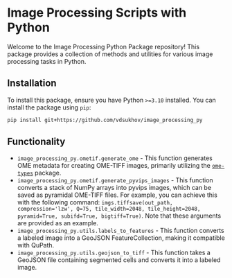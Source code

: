 # Image Processing Scripts with Python

Welcome to the Image Processing Python Package repository! This package provides a collection of methods and utilities for various image processing tasks in Python.

## Installation

To install this package, ensure you have Python `>=3.10` installed. You can install the package using `pip`:

```bash
pip install git+https://github.com/vdsukhov/image_processing_py
```

## Functionality

- `image_processing_py.ometif.generate_ome` - This function generates OME metadata for creating OME-TIFF images, primarily utilizing the [`ome-types`](https://pypi.org/project/ome-types/) package.
- `image_processing_py.ometif.generate_pyvips_images` - This function converts a stack of NumPy arrays into pyvips images, which can be saved as pyramidal OME-TIFF files. For example, you can achieve this with the following command: `imgs.tiffsave(out_path, compression='lzw', Q=75, tile_width=2048, tile_height=2048, pyramid=True, subifd=True, bigtiff=True)`. Note that these arguments are provided as an example.
- `image_processing_py.utils.labels_to_features` - This function converts a labeled image into a GeoJSON FeatureCollection, making it compatible with QuPath.
- `image_processing_py.utils.geojson_to_tiff` - This function takes a GeoJSON file containing segmented cells and converts it into a labeled image.

